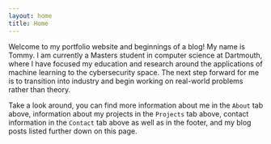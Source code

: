 ```yaml
---
layout: home
title: Home
---
```


Welcome to my portfolio website and beginnings of a blog! My name is Tommy. I am currently a Masters student in computer science at Dartmouth, where I have focused my education and research around the applications of machine learning to the cybersecurity space. The next step forward for me is to transition into industry and begin working on real-world problems rather than theory.

Take a look around, you can find more information about me in the `About` tab above, information about my projects in the `Projects` tab above, contact information in the `Contact` tab above as well as in the footer, and my blog posts listed further down on this page.

<br />
